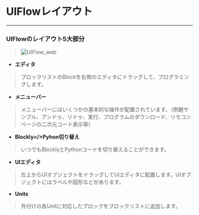 # UIFlowレイアウト
_______________________________________

### UIFlowのレイアウト5大部分

>![UIFlow_web](/image/base/UIFlow_web.png)


* __エディタ__
>ブロックリストのBlockを右側のエディタにドラッグして、プログラミングします。

* __メニューバー__
>メニューバーにはいくつかの基本的な操作が配置されています。（例題サンプル、アンドゥ、リドゥ、実行、プログラムのダウンロード、リモコンページの二次元コード表示等）

* __Blockly</>Pyhon切り替え__
>いつでもBlocklyとPythonコードを切り替えることができます。

* __UIエディタ__
>左上からUIオブジェクトをドラッグしてUIエディタに配置します。UIオブジェクトにはラベルや図形などがあります。

* __Units__
>外付けの各Unitに対応したブロックをブロックリストに追加します。
